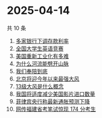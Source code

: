 # 2025-04-14

共 10 条

<!-- BEGIN ZHIHUSEARCH -->
<!-- 最后更新时间 Mon Apr 14 2025 12:19:37 GMT+0800 (China Standard Time) -->
1. [多家银行下调存款利率](https://www.zhihu.com/search?q=多家银行下调存款利率)
1. [全国大学生英语竞赛](https://www.zhihu.com/search?q=全国大学生英语竞赛)
1. [美国重新工业化有多难](https://www.zhihu.com/search?q=美国重新工业化有多难)
1. [为什么河流能劈开山脉](https://www.zhihu.com/search?q=为什么河流能劈开山脉)
1. [我们奉陪到底](https://www.zhihu.com/search?q=我们奉陪到底)
1. [北京将迎今年以来最强大风](https://www.zhihu.com/search?q=北京将迎今年以来最强大风)
1. [13级大风是什么概念](https://www.zhihu.com/search?q=13级大风是什么概念)
1. [我国将适度减少美国影片进口数量](https://www.zhihu.com/search?q=我国将适度减少美国影片进口数量)
1. [菲律宾央行称最新通胀预测下降](https://www.zhihu.com/search?q=菲律宾央行称最新通胀预测下降)
1. [网传福建省考笔试惊现 174 分考生](https://www.zhihu.com/search?q=网传福建省考笔试惊现%20174%20分考生)
<!-- END ZHIHUSEARCH -->
